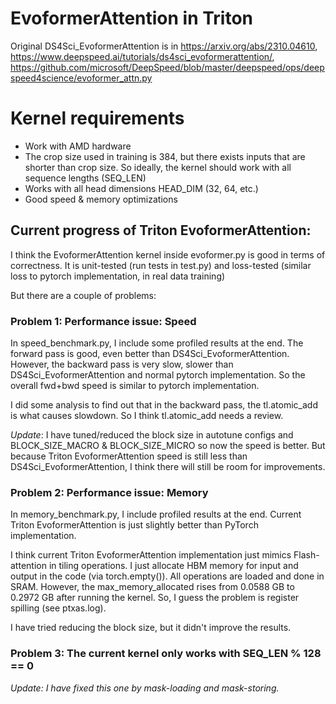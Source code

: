 # EvoformerAttention in Triton 
Original DS4Sci_EvoformerAttention is in https://arxiv.org/abs/2310.04610, https://www.deepspeed.ai/tutorials/ds4sci_evoformerattention/, https://github.com/microsoft/DeepSpeed/blob/master/deepspeed/ops/deepspeed4science/evoformer_attn.py

# Kernel requirements
- Work with AMD hardware
- The crop size used in training is 384, but there exists inputs that are shorter than crop size. So ideally, the kernel should work with all sequence lengths (SEQ_LEN)
- Works with all head dimensions HEAD_DIM (32, 64, etc.)
- Good speed & memory optimizations

## Current progress of Triton EvoformerAttention: 
I think the EvoformerAttention kernel inside evoformer.py is good in terms of correctness. It is unit-tested (run tests in test.py) and loss-tested (similar loss to pytorch implementation, in real data training)

But there are a couple of problems: 


### Problem 1: Performance issue: Speed 
In speed_benchmark.py, I include some profiled results at the end. The forward pass is good, even better than DS4Sci_EvoformerAttention. However, the backward pass is very slow, slower than DS4Sci_EvoformerAttention and normal pytorch implementation. So the overall fwd+bwd speed is similar to pytorch implementation.

I did some analysis to find out that in the backward pass, the tl.atomic_add is what causes slowdown. So I think tl.atomic_add needs a review.

*Update*: I have tuned/reduced the block size in autotune configs and BLOCK_SIZE_MACRO & BLOCK_SIZE_MICRO so now the speed is better. But because Triton EvoformerAttention speed is still less than DS4Sci_EvoformerAttention, I think there will still be room for improvements. 


### Problem 2: Performance issue: Memory
In memory_benchmark.py, I include profiled results at the end. Current Triton EvoformerAttention is just slightly better than PyTorch implementation. 

I think current Triton EvoformerAttention implementation just mimics Flash-attention in tiling operations. I just allocate HBM memory for input and output in the code (via torch.empty()). All operations are loaded and done in SRAM. However, the max_memory_allocated rises from 0.0588 GB to 0.2972 GB after running the kernel. So, I guess the problem is register spilling (see ptxas.log). 

I have tried reducing the block size, but it didn't improve the results. 


### Problem 3: The current kernel only works with SEQ_LEN % 128 == 0
*Update: I have fixed this one by mask-loading and mask-storing.* 
<!-- 
This is because I worked with the original Flash-attention triton code on https://triton-lang.org/main/getting-started/tutorials/06-fused-attention.html, which only allows SEQ_LEN % 128==0. 

I also found other flash-attn triton implementations but I don't think they fit our requirements: 
+ https://github.com/triton-lang/triton/blob/c1166e537552e73392d26b055ea1b505277ca242/python/test/unit/hopper/test_flashattention.py: this one is for Hopper architecture 
+ https://github.com/triton-lang/triton/blob/d376020f90002757eea3ea9475d4f7cfc2ec5ead/python/triton/ops/flash_attention.py: this one only works with HEAD_DIM=64, and I don't see any AMD/HIP related info
+ https://github.com/Dao-AILab/flash-attention/blob/main/flash_attn/flash_attn_triton.py: this one is an experimental implementation that starts from the one above and only works with HEAD_DIM=64

That is why I decided to go with https://triton-lang.org/main/getting-started/tutorials/06-fused-attention.html. 

I will try to work around by implementing mask-loading to make it fit all sequence lengths.  -->
